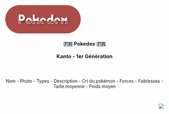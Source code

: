 <div align="center" style="display: flex">
  <img height="90px" src="./src/assets/readme_title.png" alt="Pokedex Logo" />
</div>

<div align="center">

  ### 🇫🇷 Pokedex 🇫🇷  <br><br>  Kanto - 1er Génération

</div>

##

<br>

<div align="center" display="inline-block">
	<p>Nom - Photo - Types - Description - Cri du pokémon - Forces - Faiblesses - Taille moyenne - Poids moyen </p>
</div>

##

<br>

<img align="right" src="https://badgen.net/badge/Fait avec ❤️ par/Fabio R. Lopes/AD4B46?icon=" />

<br>
